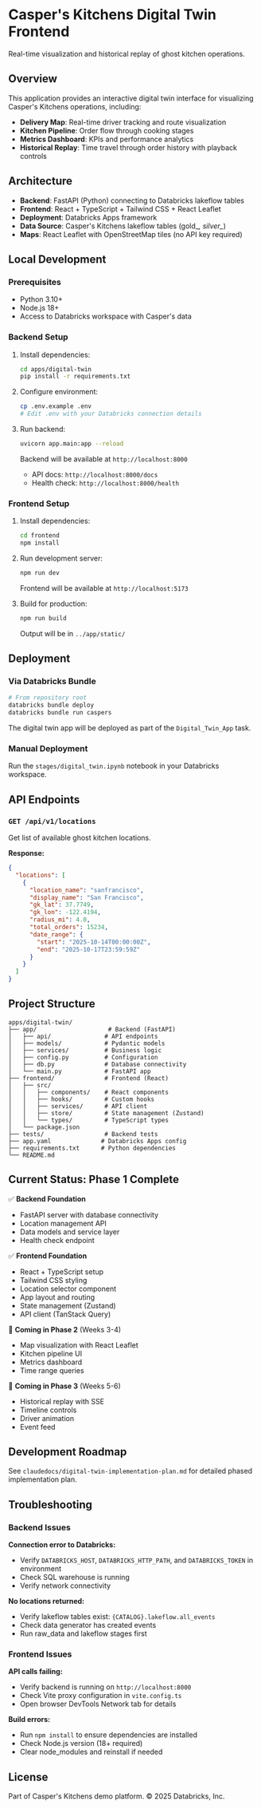 # Casper's Kitchens Digital Twin Frontend

Real-time visualization and historical replay of ghost kitchen operations.

## Overview

This application provides an interactive digital twin interface for visualizing Casper's Kitchens operations, including:

- **Delivery Map**: Real-time driver tracking and route visualization
- **Kitchen Pipeline**: Order flow through cooking stages
- **Metrics Dashboard**: KPIs and performance analytics
- **Historical Replay**: Time travel through order history with playback controls

## Architecture

- **Backend**: FastAPI (Python) connecting to Databricks lakeflow tables
- **Frontend**: React + TypeScript + Tailwind CSS + React Leaflet
- **Deployment**: Databricks Apps framework
- **Data Source**: Casper's Kitchens lakeflow tables (gold_*, silver_*)
- **Maps**: React Leaflet with OpenStreetMap tiles (no API key required)

## Local Development

### Prerequisites

- Python 3.10+
- Node.js 18+
- Access to Databricks workspace with Casper's data

### Backend Setup

1. Install dependencies:
   ```bash
   cd apps/digital-twin
   pip install -r requirements.txt
   ```

2. Configure environment:
   ```bash
   cp .env.example .env
   # Edit .env with your Databricks connection details
   ```

3. Run backend:
   ```bash
   uvicorn app.main:app --reload
   ```

   Backend will be available at `http://localhost:8000`
   - API docs: `http://localhost:8000/docs`
   - Health check: `http://localhost:8000/health`

### Frontend Setup

1. Install dependencies:
   ```bash
   cd frontend
   npm install
   ```

2. Run development server:
   ```bash
   npm run dev
   ```

   Frontend will be available at `http://localhost:5173`

3. Build for production:
   ```bash
   npm run build
   ```

   Output will be in `../app/static/`

## Deployment

### Via Databricks Bundle

```bash
# From repository root
databricks bundle deploy
databricks bundle run caspers
```

The digital twin app will be deployed as part of the `Digital_Twin_App` task.

### Manual Deployment

Run the `stages/digital_twin.ipynb` notebook in your Databricks workspace.

## API Endpoints

### `GET /api/v1/locations`

Get list of available ghost kitchen locations.

**Response:**
```json
{
  "locations": [
    {
      "location_name": "sanfrancisco",
      "display_name": "San Francisco",
      "gk_lat": 37.7749,
      "gk_lon": -122.4194,
      "radius_mi": 4.0,
      "total_orders": 15234,
      "date_range": {
        "start": "2025-10-14T00:00:00Z",
        "end": "2025-10-17T23:59:59Z"
      }
    }
  ]
}
```

## Project Structure

```
apps/digital-twin/
├── app/                    # Backend (FastAPI)
│   ├── api/               # API endpoints
│   ├── models/            # Pydantic models
│   ├── services/          # Business logic
│   ├── config.py          # Configuration
│   ├── db.py              # Database connectivity
│   └── main.py            # FastAPI app
├── frontend/              # Frontend (React)
│   ├── src/
│   │   ├── components/    # React components
│   │   ├── hooks/         # Custom hooks
│   │   ├── services/      # API client
│   │   ├── store/         # State management (Zustand)
│   │   └── types/         # TypeScript types
│   └── package.json
├── tests/                 # Backend tests
├── app.yaml              # Databricks Apps config
├── requirements.txt      # Python dependencies
└── README.md
```

## Current Status: Phase 1 Complete

✅ **Backend Foundation**
- FastAPI server with database connectivity
- Location management API
- Data models and service layer
- Health check endpoint

✅ **Frontend Foundation**
- React + TypeScript setup
- Tailwind CSS styling
- Location selector component
- App layout and routing
- State management (Zustand)
- API client (TanStack Query)

🚧 **Coming in Phase 2** (Weeks 3-4)
- Map visualization with React Leaflet
- Kitchen pipeline UI
- Metrics dashboard
- Time range queries

🚧 **Coming in Phase 3** (Weeks 5-6)
- Historical replay with SSE
- Timeline controls
- Driver animation
- Event feed

## Development Roadmap

See `claudedocs/digital-twin-implementation-plan.md` for detailed phased implementation plan.

## Troubleshooting

### Backend Issues

**Connection error to Databricks:**
- Verify `DATABRICKS_HOST`, `DATABRICKS_HTTP_PATH`, and `DATABRICKS_TOKEN` in environment
- Check SQL warehouse is running
- Verify network connectivity

**No locations returned:**
- Verify lakeflow tables exist: `{CATALOG}.lakeflow.all_events`
- Check data generator has created events
- Run raw_data and lakeflow stages first

### Frontend Issues

**API calls failing:**
- Verify backend is running on `http://localhost:8000`
- Check Vite proxy configuration in `vite.config.ts`
- Open browser DevTools Network tab for details

**Build errors:**
- Run `npm install` to ensure dependencies are installed
- Check Node.js version (18+ required)
- Clear node_modules and reinstall if needed

## License

Part of Casper's Kitchens demo platform.
© 2025 Databricks, Inc.
